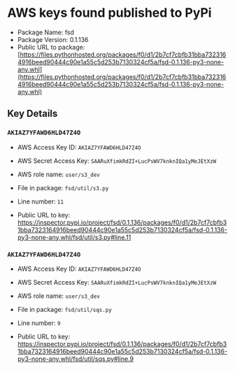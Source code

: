 # AWS keys found published to PyPi

* Package Name: fsd
* Package Version: 0.1.136
* Public URL to package: [https://files.pythonhosted.org/packages/f0/d1/2b7cf7cbfb31bba7323164916beed90444c90e1a55c5d253b7130324cf5a/fsd-0.1.136-py3-none-any.whl](https://files.pythonhosted.org/packages/f0/d1/2b7cf7cbfb31bba7323164916beed90444c90e1a55c5d253b7130324cf5a/fsd-0.1.136-py3-none-any.whl)

## Key Details

### `AKIAZ7YFAWD6HLD47Z4O`

* AWS Access Key ID: `AKIAZ7YFAWD6HLD47Z4O`
* AWS Secret Access Key: `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` 
* AWS role name: `user/s3_dev`
* File in package: `fsd/util/s3.py`
* Line number: `11`

* Public URL to key: https://inspector.pypi.io/project/fsd/0.1.136/packages/f0/d1/2b7cf7cbfb31bba7323164916beed90444c90e1a55c5d253b7130324cf5a/fsd-0.1.136-py3-none-any.whl/fsd/util/s3.py#line.11



### `AKIAZ7YFAWD6HLD47Z4O`

* AWS Access Key ID: `AKIAZ7YFAWD6HLD47Z4O`
* AWS Secret Access Key: `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` 
* AWS role name: `user/s3_dev`
* File in package: `fsd/util/sqs.py`
* Line number: `9`

* Public URL to key: https://inspector.pypi.io/project/fsd/0.1.136/packages/f0/d1/2b7cf7cbfb31bba7323164916beed90444c90e1a55c5d253b7130324cf5a/fsd-0.1.136-py3-none-any.whl/fsd/util/sqs.py#line.9


